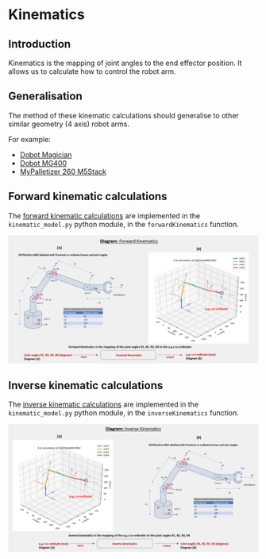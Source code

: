 # Kinematics

## Introduction

Kinematics is the mapping of joint angles to the end effector position. It allows us to calculate how to control the robot arm.

## Generalisation

The method of these kinematic calculations should generalise to other similar geometry (4 axis) robot arms. 

For example:

* [Dobot Magician](https://www.dobot-robots.com/products/education/magician.html)
* [Dobot MG400](https://www.dobot-robots.com/products/education/magician.html)
* [MyPalletizer 260 M5Stack](https://shop.elephantrobotics.com/en-gb/products/mypalletizer)

## Forward kinematic calculations

The [forward kinematic calculations](Forward_kinematics_EEZYbotARM.pdf) are implemented in the `kinematic_model.py` python module, in the `forwardKinematics` function.

![forwardKinematics](../../images/forwardKinematics.png)

## Inverse kinematic calculations

The [inverse kinematic calculations](Inverse_kinematics_EEZYbotARM.pdf) are implemented in the `kinematic_model.py` python module, in the `inverseKinematics` function.

![inverseKinematics](../../images/inverseKinematics.png)


